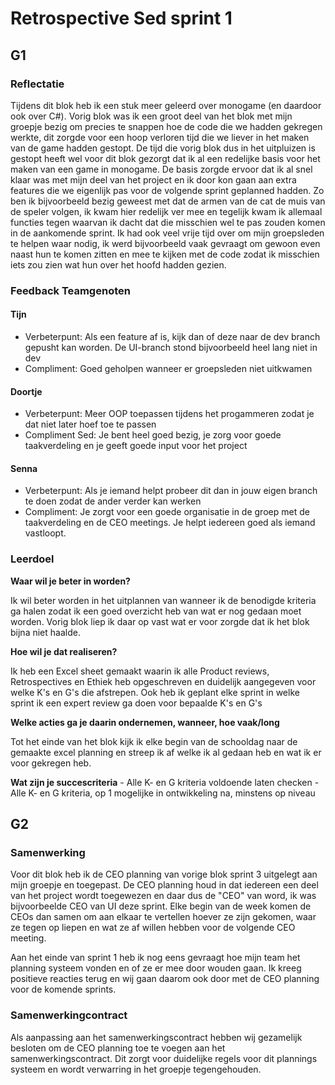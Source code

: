 # Retrospective Sed sprint 1

## G1

### Reflectatie

Tijdens dit blok heb ik een stuk meer geleerd over monogame (en daardoor ook over C#). Vorig blok was ik een groot deel van het blok met mijn groepje bezig om precies te snappen hoe de code die we hadden gekregen werkte, dit zorgde voor een hoop verloren tijd die we liever in het maken van de game hadden gestopt. De tijd die vorig blok dus in het uitpluizen is gestopt heeft wel voor dit blok gezorgt dat ik al een redelijke basis voor het maken van een game in monogame. De basis zorgde ervoor dat ik al snel klaar was met mijn deel van het project en ik door kon gaan aan extra features die we eigenlijk pas voor de volgende sprint geplanned hadden. Zo ben ik bijvoorbeeld bezig geweest met dat de armen van de cat de muis van de speler volgen, ik kwam hier redelijk ver mee en tegelijk kwam ik allemaal functies tegen waarvan ik dacht dat die misschien wel te pas zouden komen in de aankomende sprint. Ik had ook veel vrije tijd over om mijn groepsleden te helpen waar nodig, ik werd bijvoorbeeld vaak gevraagt om gewoon even naast hun te komen zitten en mee te kijken met de code zodat ik misschien iets zou zien wat hun over het hoofd hadden gezien.

### Feedback Teamgenoten

#### Tijn
- Verbeterpunt: Als een feature af is, kijk dan of deze naar de dev branch gepusht kan worden. De UI-branch stond bijvoorbeeld heel lang niet in dev
- Compliment: Goed geholpen wanneer er groepsleden niet uitkwamen

#### Doortje
- Verbeterpunt: Meer OOP toepassen tijdens het progammeren zodat je dat niet later hoef toe te passen
- Compliment Sed: Je bent heel goed bezig, je zorg voor goede taakverdeling en je geeft goede input voor het project

#### Senna
- Verbeterpunt: Als je iemand helpt probeer dit dan in jouw eigen branch te doen zodat de ander verder kan werken
- Compliment: Je zorgt voor een goede organisatie in de groep met de taakverdeling en de CEO meetings. Je helpt iedereen goed als iemand vastloopt.

### Leerdoel

**Waar wil je beter in worden?**

Ik wil beter worden in het uitplannen van wanneer ik de benodigde kriteria ga halen zodat ik een goed overzicht heb van wat er nog gedaan moet worden. Vorig blok liep ik daar op vast wat er voor zorgde dat ik het blok bijna niet haalde.

**Hoe wil je dat realiseren?**

Ik heb een Excel sheet gemaakt waarin ik alle Product reviews, Retrospectives en Ethiek heb opgeschreven en duidelijk aangegeven voor welke K's en G's die afstrepen. Ook heb ik geplant elke sprint in welke sprint ik een expert review ga doen voor bepaalde K's en G's

**Welke acties ga je daarin ondernemen, wanneer, hoe vaak/long**

Tot het einde van het blok kijk ik elke begin van de schooldag naar de gemaakte excel planning en streep ik af welke ik al gedaan heb en wat ik er voor gekregen heb.

**Wat zijn je succescriteria**
    - Alle K- en G kriteria voldoende laten checken
    - Alle K- en G kriteria, op 1 mogelijke in ontwikkeling na, minstens op niveau

## G2

### Samenwerking
Voor dit blok heb ik de CEO planning van vorige blok sprint 3 uitgelegt aan mijn groepje en toegepast. De CEO planning houd in dat iedereen een deel van het project wordt toegewezen en daar dus de "CEO" van word, ik was bijvoorbeelde CEO van UI deze sprint. Elke begin van de week komen de CEOs dan samen om aan elkaar te vertellen hoever ze zijn gekomen, waar ze tegen op liepen en wat ze af willen hebben voor de volgende CEO meeting.

Aan het einde van sprint 1 heb ik nog eens gevraagt hoe mijn team het planning systeem vonden en of ze er mee door wouden gaan. Ik kreeg positieve reacties terug en wij gaan daarom ook door met de CEO planning voor de komende sprints.

### Samenwerkingcontract
Als aanpassing aan het samenwerkingscontract hebben wij gezamelijk besloten om de CEO planning toe te voegen aan het samenwerkingscontract. Dit zorgt voor duidelijke regels voor dit plannings systeem en wordt verwarring in het groepje tegengehouden.

